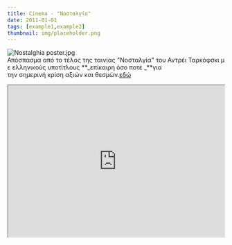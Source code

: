 ```yaml
---
title: Cinema - "Νοσταλγία"
date: 2011-01-01
tags: [example1,example2]
thumbnail: img/placeholder.png
---
```

![Nostalghia poster.jpg](http://upload.wikimedia.org/wikipedia/el/thumb/3/37/Nostalghia_poster.jpg/250px-Nostalghia_poster.jpg) 
Απόσπασμα από το τέλος της ταινίας "Νοσταλγία" του Αντρέι Ταρκόφσκι με ελληνικούς υποτίτλους **_επίκαιρη όσο ποτέ _**για την σημερινή κρίση αξιών και θεσμών.[εδώ](http://el.wikipedia.org/wiki/%CE%9D%CE%BF%CF%83%CF%84%CE%B1%CE%BB%CE%B3%CE%AF%CE%B1_(%CF%86%CE%B9%CE%BB%CE%BC)) 
<iframe height="350" src="https://docs.google.com/file/d/0B_I1oSy0BsA3MFoyR1JmMHYwS1k/preview" width="500"></iframe>
